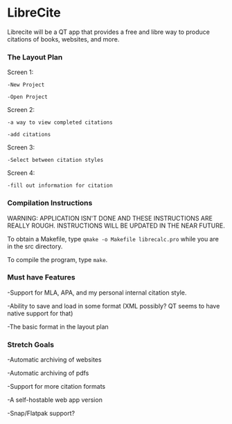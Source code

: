 # LibreCite
Librecite will be a QT app that provides a free and libre way to produce
citations of books, websites, and more. 

### The Layout Plan
    
Screen 1:

    -New Project

    -Open Project

Screen 2:

    -a way to view completed citations

    -add citations

Screen 3:

    -Select between citation styles

Screen 4:

    -fill out information for citation

### Compilation Instructions
WARNING: APPLICATION ISN'T DONE AND THESE INSTRUCTIONS ARE REALLY ROUGH.
INSTRUCTIONS WILL BE UPDATED IN THE NEAR FUTURE.

To obtain a Makefile, type `qmake -o Makefile librecalc.pro` while
you are in the src directory.

To compile the program, type `make`.

### Must have Features

-Support for MLA, APA, and my personal internal citation style.

-Ability to save and load in some format (XML possibly? QT seems to have
native support for that)

-The basic format in the layout plan

### Stretch Goals

-Automatic archiving of websites

-Automatic archiving of pdfs

-Support for more citation formats

-A self-hostable web app version

-Snap/Flatpak support?
